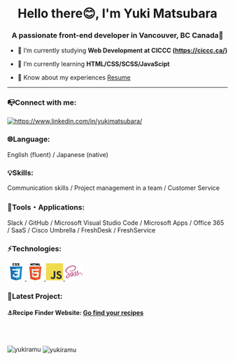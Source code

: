 <h1 align="center">Hello there😊, I'm Yuki Matsubara</h1>
<h3 align="center">A passionate front-end developer in Vancouver, BC Canada🍁</h3>

- 🔭 I’m currently studying **Web Development at CICCC (https://ciccc.ca/)**

- 🌱 I’m currently learning **HTML/CSS/SCSS/JavaScipt**

- 📄 Know about my experiences  <a href="https://github.com/YukiRamu/Yuki-Matsubara/blob/master/Resume.pdf" target="_blank">Resume</a>
<hr>
<h3 align="left">📭Connect with me:</h3>
<p align="left">
<a href="https://linkedin.com/in/https://www.linkedin.com/in/yukimatsubara/" target="blank"><img align="center" src="https://cdn.jsdelivr.net/npm/simple-icons@3.0.1/icons/linkedin.svg" alt="https://www.linkedin.com/in/yukimatsubara/" height="30" width="40" /></a>
</p>

<div align="left">
  <h3>🌐Language:</h3><p>English (fluent) / Japanese (native)</p>
  <h3>💡Skills:</h3><p>Communication skills / Project management in a team / Customer Service</p>
  <h3>🌷Tools・Applications:</h3><p>Slack / GitHub / Microsoft Visual Studio Code / Microsoft Apps / Office 365 / SaaS / Cisco Umbrella / FreshDesk / FreshService</p>
</div>

<h3 align="left">⚡Technologies:</h3>
<p align="left"> <a href="https://www.w3schools.com/css/" target="_blank"> <img src="https://raw.githubusercontent.com/devicons/devicon/master/icons/css3/css3-original-wordmark.svg" alt="css3" width="40" height="40"/> </a> <a href="https://www.w3.org/html/" target="_blank"> <img src="https://raw.githubusercontent.com/devicons/devicon/master/icons/html5/html5-original-wordmark.svg" alt="html5" width="40" height="40"/> </a> <a href="https://developer.mozilla.org/en-US/docs/Web/JavaScript" target="_blank"> <img src="https://raw.githubusercontent.com/devicons/devicon/master/icons/javascript/javascript-original.svg" alt="javascript" width="40" height="40"/> </a> <a href="https://sass-lang.com" target="_blank"> <img src="https://raw.githubusercontent.com/devicons/devicon/master/icons/sass/sass-original.svg" alt="sass" width="40" height="40"/> </a> </p>

<h3 align="left">🏴󠁩󠁮󠁨󠁰󠁿Latest Project:</h3>
<h4>⚓Recipe Finder Website: <a href = "https://yukiramu.github.io/Recipe-Finder/">Go find your recipes</a></h4>

<br><br>
<p><img align="left" src="https://github-readme-stats.vercel.app/api/top-langs?username=yukiramu&show_icons=true&theme=calm&locale=en&layout=compact" alt="yukiramu" /></p>

<p>&nbsp;<img align="center" src="https://github-readme-stats.vercel.app/api?username=yukiramu&show_icons=true&theme=calm&locale=en" alt="yukiramu" /></p>

